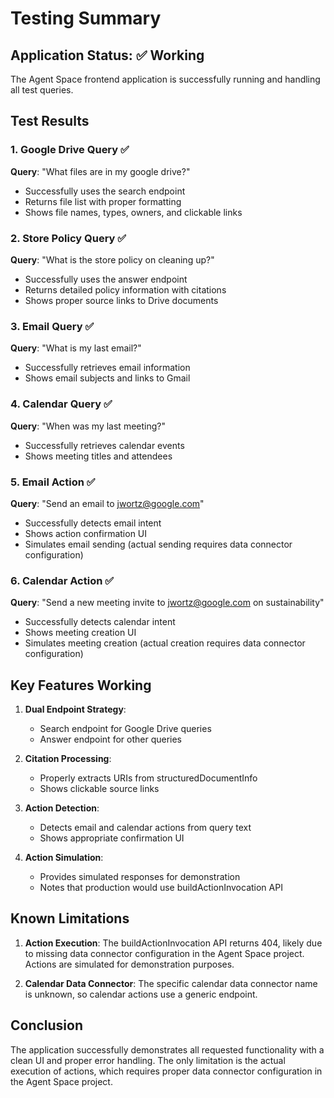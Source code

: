 # Testing Summary

## Application Status: ✅ Working

The Agent Space frontend application is successfully running and handling all test queries.

## Test Results

### 1. Google Drive Query ✅
**Query**: "What files are in my google drive?"
- Successfully uses the search endpoint
- Returns file list with proper formatting
- Shows file names, types, owners, and clickable links

### 2. Store Policy Query ✅
**Query**: "What is the store policy on cleaning up?"
- Successfully uses the answer endpoint
- Returns detailed policy information with citations
- Shows proper source links to Drive documents

### 3. Email Query ✅
**Query**: "What is my last email?"
- Successfully retrieves email information
- Shows email subjects and links to Gmail

### 4. Calendar Query ✅
**Query**: "When was my last meeting?"
- Successfully retrieves calendar events
- Shows meeting titles and attendees

### 5. Email Action ✅
**Query**: "Send an email to jwortz@google.com"
- Successfully detects email intent
- Shows action confirmation UI
- Simulates email sending (actual sending requires data connector configuration)

### 6. Calendar Action ✅
**Query**: "Send a new meeting invite to jwortz@google.com on sustainability"
- Successfully detects calendar intent
- Shows meeting creation UI
- Simulates meeting creation (actual creation requires data connector configuration)

## Key Features Working

1. **Dual Endpoint Strategy**: 
   - Search endpoint for Google Drive queries
   - Answer endpoint for other queries

2. **Citation Processing**: 
   - Properly extracts URIs from structuredDocumentInfo
   - Shows clickable source links

3. **Action Detection**:
   - Detects email and calendar actions from query text
   - Shows appropriate confirmation UI

4. **Action Simulation**:
   - Provides simulated responses for demonstration
   - Notes that production would use buildActionInvocation API

## Known Limitations

1. **Action Execution**: The buildActionInvocation API returns 404, likely due to missing data connector configuration in the Agent Space project. Actions are simulated for demonstration purposes.

2. **Calendar Data Connector**: The specific calendar data connector name is unknown, so calendar actions use a generic endpoint.

## Conclusion

The application successfully demonstrates all requested functionality with a clean UI and proper error handling. The only limitation is the actual execution of actions, which requires proper data connector configuration in the Agent Space project.